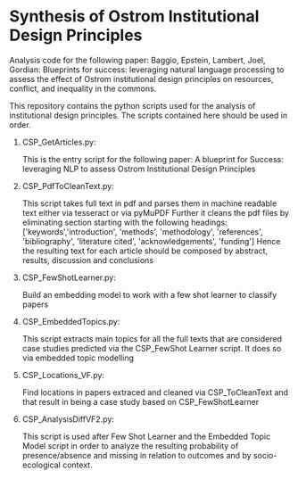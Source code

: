 # Synthesis of Ostrom Institutional Design Principles
Analysis code for the following paper: Baggio, Epstein, Lambert, Joel, Gordian: Blueprints for success: leveraging natural language processing to assess the effect of Ostrom institutional design principles on resources, conflict, and inequality in the commons.

This repository contains the python scripts used for the analysis of institutional design principles. The scripts contained here should be used in order.
1. CSP_GetArticles.py:

      This is the entry script for the following paper: A blueprint for Success: leveraging NLP to assess Ostrom Institutional Design Principles
2.  CSP_PdfToCleanText.py:

      This script takes full text in pdf and parses them in machine readable text either via tesseract or via pyMuPDF
     Further it cleans the pdf files by eliminating section starting with the following headings:['keywords','introduction', 'methods',  'methodology', 'references', 'bibliography', 'literature cited', 'acknowledgements', 'funding']
     Hence the resulting text for each article should be composed by abstract, results, discussion and conclusions
3. CSP_FewShotLearner.py:
 
     Build an embedding model to work with a few shot learner to classify papers

4. CSP_EmbeddedTopics.py:

      This script extracts main topics for all the full texts that are considered case studies predicted via the CSP_FewShot
     Learner script. It does so via embedded topic modelling
5. CSP_Locations_VF.py:

      Find locations in papers extraced and cleaned via CSP_ToCleanText and that result in being a case study based on CSP_FewShotLearner

6. CSP_AnalysisDiffVF2.py:
 
    This script is used after Few Shot Learner and the Embedded Topic Model script in order to analyze the resulting
   probability of presence/absence and missing in relation to outcomes and by socio-ecological context.

